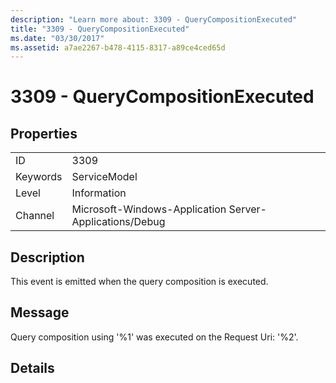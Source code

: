 ```yaml
---
description: "Learn more about: 3309 - QueryCompositionExecuted"
title: "3309 - QueryCompositionExecuted"
ms.date: "03/30/2017"
ms.assetid: a7ae2267-b478-4115-8317-a89ce4ced65d
---
```

# 3309 - QueryCompositionExecuted

## Properties  
  
|||  
|-|-|  
|ID|3309|  
|Keywords|ServiceModel|  
|Level|Information|  
|Channel|Microsoft-Windows-Application Server-Applications/Debug|  
  
## Description  

 This event is emitted when the query composition is executed.  
  
## Message  

 Query composition using '%1' was executed on the Request Uri: '%2'.  
  
## Details
